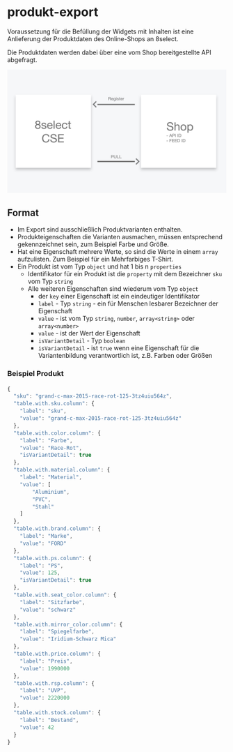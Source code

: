 # produkt-export

Voraussetzung für die Befüllung der Widgets mit Inhalten ist eine Anlieferung der Produktdaten des Online-Shops an 8select.

Die Produktdaten werden dabei über eine vom Shop bereitgestellte API abgefragt.

![](../.gitbook/assets/schema.jpg)

## Format

* Im Export sind ausschließlich Produktvarianten enthalten.
* Produkteigenschaften die Varianten ausmachen, müssen entsprechend gekennzeichnet sein, zum Beispiel Farbe und Größe. 
* Hat eine Eigenschaft mehrere Werte, so sind die Werte in einem `array` aufzulisten. Zum Beispiel für ein Mehrfarbiges T-Shirt.
* Ein Produkt ist vom Typ `object` und hat 1 bis n `properties`
  * Identifikator für ein Produkt ist die `property` mit dem Bezeichner `sku` vom Typ `string` 
  * Alle weiteren Eigenschaften sind wiederum vom Typ `object`
    * der `key` einer Eigenschaft ist ein eindeutiger Identifikator
    * `label` - Typ `string` - ein für Menschen lesbarer Bezeichner der Eigenschaft
    * `value` - ist vom Typ `string`, `number`, `array<string>` oder `array<number>`
    * `value` - ist der Wert der Eigenschaft
    * `isVariantDetail` - Typ `boolean`
    * `isVariantDetail` - ist `true` wenn eine Eigenschaft für die Variantenbildung verantwortlich ist, z.B. Farben oder Größen

### Beispiel Produkt

```javascript
{
  "sku": "grand-c-max-2015-race-rot-125-3tz4uiu564z",
  "table.with.sku.column": {
    "label": "sku",
    "value": "grand-c-max-2015-race-rot-125-3tz4uiu564z"
  },
  "table.with.color.column": {
    "label": "Farbe",
    "value": "Race-Rot",
    "isVariantDetail": true
  },
  "table.with.material.column": {
    "label": "Material",
    "value": [
        "Aluminium",
        "PVC",
        "Stahl"
    ]
  },
  "table.with.brand.column": {
    "label": "Marke",
    "value": "FORD"
  },
  "table.with.ps.column": {
    "label": "PS",
    "value": 125,
    "isVariantDetail": true
  },
  "table.with.seat_color.column": {
    "label": "Sitzfarbe",
    "value": "schwarz"
  },
  "table.with.mirror_color.column": {
    "label": "Spiegelfarbe",
    "value": "Iridium-Schwarz Mica"
  },
  "table.with.price.column": {
    "label": "Preis",
    "value": 1990000
  },
  "table.with.rsp.column": {
    "label": "UVP",
    "value": 2220000
  },
  "table.with.stock.column": {
    "label": "Bestand",
    "value": 42
  }
}
```

